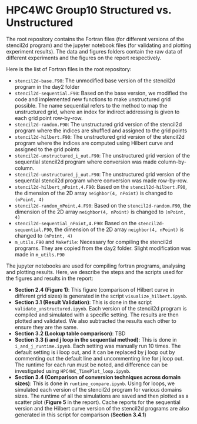 # HPC4WC Group10 Structured vs. Unstructured

The root repository contains the Fortran files (for different versions of the stencil2d program) and the jupyter notebook files (for validating and plotting experiment results). The data and figures folders contain the raw data of different experiments and the figures on the report respectively. 

Here is the list of Fortran files in the root repository:
* `stencil2d-base.F90`: The unmodified base version of the stencil2d program in the day2 folder
* `stencil2d-sequential.F90`: Based on the base version, we modified the code and implemented new functions to make unstructured grid possible. The name sequential refers to the method to map the unstructured grid, where an index for indirect addressing is given to each grid point row-by-row.
* `stencil2d-random.F90`: The unstructured grid version of the stencil2d program where the indices are shuffled and assigned to the grid points
* `stencil2d-hilbert.F90`: The unstructured grid version of the stencil2d program where the indices are computed using Hilbert curve and assigned to the grid points
* `stencil2d-unstructured_i_out.F90`: The unstructured grid version of the sequential stencil2d program where conversion was made column-by-column.
* `stencil2d-unstructured_j_out.F90`: The unstructured grid version of the sequential stencil2d program where conversion was made row-by-row.
* `stencil2d-hilbert_nPoint,4.F90`: Based on the `stencil2d-hilbert.F90`, the dimension of the 2D array `neighbor(4, nPoint)` is changed to `(nPoint, 4)`
* `stencil2d-random_nPoint,4.F90`: Based on the `stencil2d-random.F90`, the dimension of the 2D array `neighbor(4, nPoint)` is changed to `(nPoint, 4)`
* `stencil2d-sequential_nPoint,4.F90`: Based on the `stencil2d-sequential.F90`, the dimension of the 2D array `neighbor(4, nPoint)` is changed to `(nPoint, 4)`
* `m_utils.F90` and `Makefile`: Necessary for compiling the stencil2d programs. They are copied from the day2 folder. Slight modification was made in `m_utils.F90`

The jupyter notebooks are used for compiling fortran programs, analysing and plotting results. Here, we describe the steps and the scripts used for the figures and results in the report: 
* **Section 2.4 (Figure 1)**: This figure (comparison of Hilbert curve in different grid sizes) is generated in the script `visualize_hilbert.ipynb`.
* **Section 3.1 (Result Validation)**: This is done in the script `validate_unstructured.ipynb`. Each version of the stencil2d program is compiled and simulated with a specific setting. The results are then plotted and validated. We also subtracted the results each other to ensure they are the same.
* **Section 3.2 (Lookup table comparison)**: TBD
* **Section 3.3 (i and j loop in the sequential method)**: This is done in `i_and_j_runtime.ipynb`. Each setting was manually run 10 times. The default setting is i loop out, and it can be replaced by j loop out by commenting out the default line and uncommenting line for j loop out. The runtime for each run must be noted, and difference can be investigated using `HPC4WC_TimePlot_loop.ipynb`.
* **Section 3.4 (Comparison of conversion techniques across domain sizes)**: This is done in `runtime_compare.ipynb`. Using for loops, we simulated each version of the stencil2d program for various domains sizes. The runtime of all the simulations are saved and then plotted as a scatter plot (**Figure 5** in the report). Cache reports for the sequential version and the Hilbert curve version of the stencil2d programs are also generated in this script for comparison (**Section 3.4.1**) 

